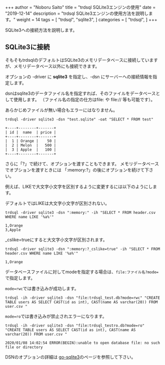 +++
author = "Noboru Saito"
title = "trdsql SQLite3エンジンの使用"
date = "2019-12-14"
description = "trdsql SQLite3エンジンの使用方法を説明します。"
weight = 14
tags = [
    "trdsql",
    "sqlite3",
]
categories = [
    "trdsql",
]
+++

SQLite3への接続方法を説明します。

## SQLite3に接続

そもそもtrdsqlのデフォルトはSQLite3のメモリデータベースに接続していますが、メモリデータベース以外にも接続できます。

オプションの -driver に **sqlite3** を指定し、-dsn にサーバーへの接続情報を指定します。

dsnはsqlite3のデータファイル名を指定すれば、そのファイルをデータベースとして使用します。
（ファイル名の指定の仕方はfile: や file:// 等も可能です）。

あらかじめファイルが無い場合もエラーにはなりません。

```console
trdsql -driver sqlite3 -dsn "test.sqlite" -oat "SELECT * FROM test"
```

```
+----+--------+-------+
| id |  name  | price |
+----+--------+-------+
|  1 | Orange |    50 |
|  2 | Melon  |   500 |
|  3 | Apple  |   100 |
+----+--------+-------+
```

さらに「?」で続けて、オプションを渡すこともできます。
メモリデータベースでオプションを渡すときには 「:memory:?」の後にオプションを続けて下さい。

例えば、LIKEで大文字小文字を区別するように変更するには以下のようにします。

デフォルトではLIKEは大文字小文字が区別されない。

```console
trdsql -driver sqlite3 -dsn ":memory:" -ih "SELECT * FROM header.csv WHERE name LIKE '%a%'"
```

```
1,Orange
3,Apple
```

_cslike=trueにすると大文字小文字が区別されます。

```console
trdsql -driver sqlite3 -dsn ":memory:?_cslike=true" -ih "SELECT * FROM header.csv WHERE name LIKE '%a%'"
```

```
1,Orange
```

データベースファイルに対してmodeを指定する場合は、`file:ファイル名?mode=`で指定します。

`mode=rwc`では書き込みが成功します。

```console
trdsql -ih -driver sqlite3 -dsn "file:trdsql_test.db?mode=rwc" "CREATE TABLE users AS SELECT CAST(id as int), CAST(name AS varchar(20)) FROM user.csv "
```

`mode=ro`では書き込みが禁止されエラーになります。

```console
trdsql -ih -driver sqlite3 -dsn "file:trdsql_testro.db?mode=ro" "CREATE TABLE users AS SELECT CAST(id as int), CAST(name AS varchar(20)) FROM user.csv "
```

```
2020/01/08 14:02:54 ERROR(BEGIN):unable to open database file: no such file or directory
```

DSNのオプションの詳細は [go-sqlite3](https://github.com/mattn/go-sqlite3#connection-string)のページを参照して下さい。

